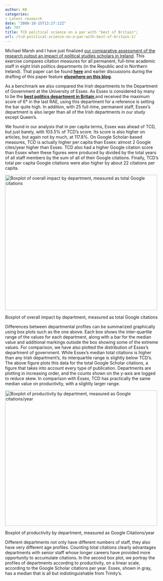 ```yaml
---
author: KB
categories:
- Latest research
date: "2008-10-15T13:27:12Z"
id: 797
title: TCD political science on a par with "best of Britain";
url: /tcd-political-science-on-a-par-with-best-of-britain-2/
---
```




  Michael Marsh and I have just finalized [our comparative assessment of the research output an impact of political studies scholars in Ireland](https://www.kenbenoit.net/?page_id=50#citationspaper). This exercise compares citation measures for all permanent, full-time academic staff in eight Irish politics departments (in the Republic and in Northern Ireland). That paper can be found **[here](https://www.kenbenoit.net/?page_id=50#citationspaper)** and earlier discussions during the drafting of this paper feature **[elsewhere on this blog](https://www.kenbenoit.net/?p=20)**.



  As a benchmark we also compared the Irish departments to the Department of Government at the University of Essex. As Essex is considered by many to be the **[best politics department in Britain ](http://www.essex.ac.uk/government/)** and received the maximum score of 6* in the last RAE, using this department for a reference is setting the bar quite high. In addition, with 25 full-time, permanent staff, Essex&#8217;s department is also larger than all of the Irish departments in our study except Queen’s.


We found in our analysis that in per capita terms, Essex was ahead of TCD, but just barely, with 103.5% of TCD’s score. Its score is also higher on articles, but again not by much, at 117.8%. On Google Scholar-based measures, TCD is actually higher per capita than Essex: almost 2 Google cites/year higher than Essex. TCD also had a higher Google citation score than Essex when these figures were produced by divided by the total years of all staff members by the sum of all of their Google citations. Finally, TCD’s total per capita Google citations were also higher by about 22 citations per capita.





[<img class="alignncenter size-full wp-image-125" title="figure_googlexdept" src="/assets/images/figure_googlexdept.png" alt="Boxplot of overall impact by department, measured as total Google citations" width="500" height="444" srcset="/assets/images/figure_googlexdept.png 1296w, /assets/images/figure_googlexdept-300x266.png 300w" sizes="(max-width: 500px) 100vw, 500px" />](/assets/images/figure_googlexdept.png)




Boxplot of overall impact by department, measured as total Google citations



Differences between departmental profiles can be summarized graphically using box plots such as the one above. Each box shows the inter-quartile range of the values for each department, along with a bar for the median value and additional markings outside the box showing some of the extreme values. For comparison, we have also plotted the distribution of Essex’s department of government. While Essex’s median total citations is higher than any Irish department’s, its interquartile range is slightly below TCD’s. The above figure plots this data for the total Google Scholar citations, a figure that takes into account every type of publication. Departments are plotting in increasing order, and the counts shown on the y-axis are logged to reduce skew. In comparison with Essex, TCD has practically the same median value on productivity, with a slightly larger range.



[<img class="size-full wp-image-126" title="figure_productivityxdept" src="/assets/images/figure_productivityxdept.png" alt="Boxplot of productivity by department, measured as Google citations/year" width="500" height="444" srcset="/assets/images/figure_productivityxdept.png 1296w, /assets/images/figure_productivityxdept-300x266.png 300w" sizes="(max-width: 500px) 100vw, 500px" />](/assets/images/figure_productivityxdept.png)


  Boxplot of productivity by department, measured as Google Citations/year




Different departments not only have different numbers of staff, they also have very different age profiles. Counting total citations clearly advantages departments with senior staff whose longer careers have provided more opportunity to accumulate citations. In the second box plot, we portray the profiles of departments according to productivity, on a linear scale, according to the Google Scholar citations per year. Essex, shown in gray, has a median that is all but indistinguishable from Trinity’s.

